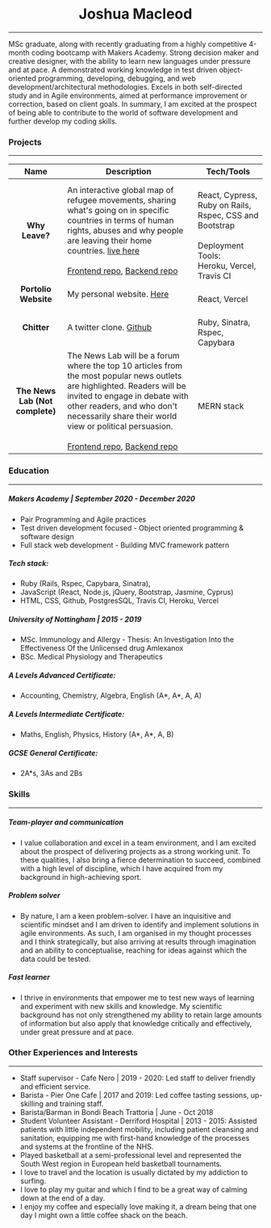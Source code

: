 <h1 align=center> Joshua Macleod </h1>

---
MSc graduate, along with recently graduating from a highly competitive 4-month coding bootcamp with Makers Academy. Strong decision maker and creative designer, with the ability to learn new languages under pressure and at pace. A demonstrated working knowledge in test driven object-oriented programming, developing, debugging, and web development/architectural methodologies. Excels in both self-directed study and in Agile environments, aimed at performance improvement or correction, based on client goals. In summary, I am excited at the prospect of being able to contribute to the world of software development and further develop my coding skills.

### Projects
---
| Name | Description | Tech/Tools |
| :------: | ----------- | ------- |
|**Why Leave?**| An interactive global map of refugee movements, sharing what's going on in specific countries in terms of human rights, abuses and why people are leaving their home countries. [live here](https://why-leave.vercel.app/)  <br><br> [Frontend repo](https://github.com/Joshuamac2/Why_Leave_Front_End), [Backend repo](https://github.com/Joshuamac2/Why-leave-backend)| <br>React, Cypress, Ruby on Rails, Rspec, CSS and Bootstrap<br><br> Deployment Tools: <br>Heroku, Vercel, Travis CI  |
|**Portolio Website**| My personal website.  [Here](https://joshmacleod.vercel.app) | <br>React, Vercel|</span>
|**Chitter**| A twitter clone.  [Github](https://github.com/Joshuamac2/Chitter) | <br>Ruby, Sinatra, Rspec, Capybara |</span>
|**The News Lab (Not complete)**| The News Lab will be a forum where the top 10 articles from the most popular news outlets are highlighted. Readers will be invited to engage in debate with other readers, and who don't necessarily share their world view or political persuasion. <br><br> [Frontend repo](https://github.com/Joshuamac2/news-front), [Backend repo](https://github.com/Joshuamac2/news-front) | <br>MERN stack|</span>




### Education
-----------
##### Makers Academy | September 2020 - December 2020
- Pair Programming and Agile practices
- Test driven development focused - Object oriented programming & software design
- Full stack web development - Building MVC framework pattern

##### Tech stack:
- Ruby (Rails, Rspec, Capybara, Sinatra),
- JavaScript (React, Node.js, jQuery, Bootstrap, Jasmine, Cyprus)
- HTML, CSS, Github, PostgresSQL, Travis CI, Heroku, Vercel

##### University of Nottingham | 2015 - 2019
- MSc. Immunology and Allergy - Thesis: An Investigation Into the Effectiveness Of the Unlicensed drug Amlexanox
- BSc. Medical Physiology and Therapeutics

##### A Levels Advanced Certificate:
- Accounting, Chemistry, Algebra, English (A*, A*, A, A)
##### A Levels Intermediate Certificate:
- Maths, English, Physics, History (A*, A*, A, B)
##### GCSE General Certificate:
- 2A*s, 3As and 2Bs

### Skills
-----------
##### Team-player and communication  

- I value collaboration and excel in a team environment, and I am excited about the prospect of delivering projects as a strong working unit. To these qualities, I also bring a fierce determination to succeed, combined with a high level of discipline, which I have acquired from my background in high-achieving sport.

##### Problem solver  

- By nature, I am a keen problem-solver. I have an inquisitive and scientific mindset and I am driven to identify and implement solutions in agile environments. As such, I am organised in my thought processes and I think strategically, but also arriving at results through imagination and an ability to conceptualise, reaching for ideas against which the data could be tested.



##### Fast learner  

- I thrive in environments that empower me to test new ways of learning and experiment with new skills and knowledge. My scientific background has not only strengthened my ability to retain large amounts of information but also apply that knowledge critically and effectively, under great pressure and at pace.


### Other Experiences and Interests
-----------
- Staff supervisor - Cafe Nero | 2019 - 2020: Led staff to deliver friendly and efficient service.
- Barista - Pier One Cafe | 2017 and 2019: Led coffee tasting sessions, up-skilling and training staff.
- Barista/Barman in Bondi Beach Trattoria | June - Oct 2018
- Student Volunteer Assistant - Derriford Hospital | 2013 - 2015: Assisted patients with little independent mobility, including patient cleansing and sanitation, equipping me with first-hand knowledge of the processes and systems at the frontline of the NHS.
- Played basketball at a semi-professional level and represented the South West region in European held basketball tournaments.
- I love to travel and the location is usually dictated by my addiction to surfing.
- I love to play my guitar and which I find to be a great way of calming down at the end of a day.
- I enjoy my coffee and especially love making it, a dream being that one day I might own a little coffee shack on the beach.
